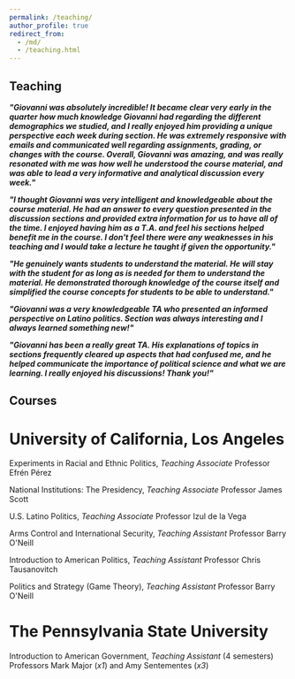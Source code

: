 ```yaml
---
permalink: /teaching/
author_profile: true
redirect_from: 
  - /md/
  - /teaching.html
---
```


## Teaching
***"Giovanni was absolutely incredible! It became clear very early in the quarter how much knowledge Giovanni had regarding the different demographics we studied, and I really enjoyed him providing a unique perspective each week during section. He was extremely responsive with emails and communicated well regarding assignments, grading, or changes with the course. Overall, Giovanni was amazing, and was really resonated with me was how well he understood the course material, and was able to lead a very informative and analytical discussion every week."***

***"I thought Giovanni was very intelligent and knowledgeable about the course material. He had an answer to every question presented in the discussion sections and provided extra information for us to have all of the time. I enjoyed having him as a T.A. and feel his sections helped benefit me in the course. I don't feel there were any weaknesses in his teaching and I would take a lecture he taught if given the opportunity."***

***"He genuinely wants students to understand the material. He will stay with the student for as long as is needed for them to understand the material. He demonstrated thorough knowledge of the course itself and simplified the course concepts for students to be able to understand."***

***"Giovanni was a very knowledgeable TA who presented an informed perspective on Latino politics. Section was always interesting and I always learned something new!"***

***"Giovanni has been a really great TA. His explanations of topics in sections frequently cleared up aspects that had confused me, and he helped communicate the importance of political science and what we are learning. I really enjoyed his discussions! Thank you!"***

## Courses
# University of California, Los Angeles
Experiments in Racial and Ethnic Politics, *Teaching Associate*
Professor Efrén Pérez

National Institutions: The Presidency, *Teaching Associate*
Professor James Scott

U.S. Latino Politics, *Teaching Associate*
Professor Izul de la Vega

Arms Control and International Security, *Teaching Assistant*
Professor Barry O'Neill

Introduction to American Politics, *Teaching Assistant*
Professor Chris Tausanovitch

Politics and Strategy (Game Theory), *Teaching Assistant*
Professor Barry O'Neill

# The Pennsylvania State University
Introduction to American Government, *Teaching Assistant* (4 semesters)
Professors Mark Major (*x1*) and Amy Sentementes (*x3*)
